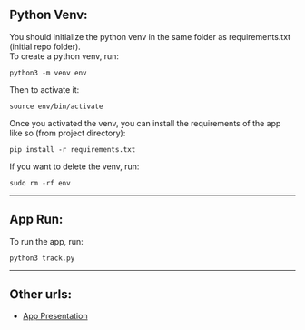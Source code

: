 
## Python Venv:
You should initialize the python venv in the same folder as requirements.txt (initial repo folder).<br>To create a python venv, run:
```
python3 -m venv env
```
Then to activate it:
```
source env/bin/activate
```
Once you activated the venv, you can install the requirements of the app like so (from project directory):
```
pip install -r requirements.txt
```
If you want to delete the venv, run:
```
sudo rm -rf env
```
---
## App Run:

To run the app, run:
```
python3 track.py
```
---
## Other urls:
* [App Presentation](https://docs.google.com/presentation/d/1jPr3KqO-BXX-nrm5JFsRkXSC2Sjtxgkyj1UYmDA4A-E/edit?usp=sharing)
